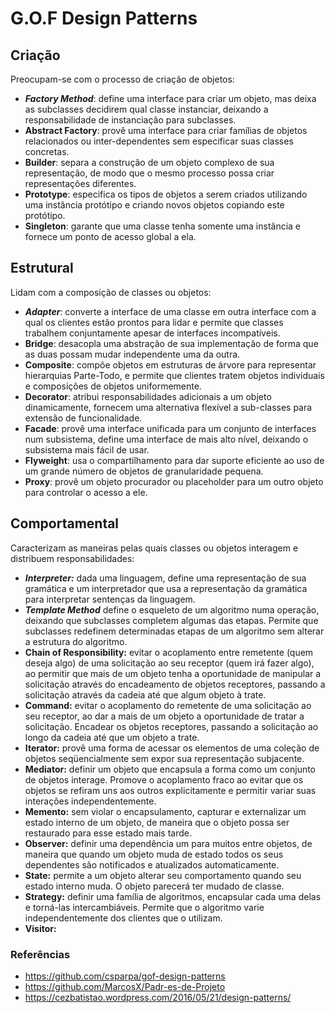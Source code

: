 # G.O.F Design Patterns

## Criação
Preocupam-se com o processo de criação de objetos:
- **_Factory Method_**: define uma interface para criar um objeto, mas deixa as subclasses decidirem qual classe instanciar, 
deixando a responsabilidade de instanciação para subclasses.
- **Abstract Factory**: provê uma interface para criar famílias de objetos relacionados ou inter-dependentes sem especificar 
suas classes concretas.
- **Builder**: separa a construção de um objeto complexo de sua representação, de modo que o mesmo processo possa criar representações diferentes.
- **Prototype**: especifica os tipos de objetos a serem criados utilizando uma instância protótipo e criando novos objetos copiando este protótipo.
- **Singleton**: garante que uma classe tenha somente uma instância e fornece um ponto de acesso global a ela.

## Estrutural
Lidam com a composição de classes ou objetos:
- **_Adapter_**: converte a interface de uma classe em outra interface com a qual os clientes estão prontos para lidar e permite que classes trabalhem 
conjuntamente apesar de interfaces incompatíveis.
- **Bridge**: desacopla uma abstração de sua implementação de forma que as duas possam mudar independente uma da outra.
- **Composite**: compõe objetos em estruturas de árvore para representar hierarquias Parte-Todo, e permite que clientes tratem 
objetos individuais e composições de objetos uniformemente.
- **Decorator**: atribui responsabilidades adicionais a um objeto dinamicamente, fornecem uma alternativa flexível a sub-classes 
para extensão de funcionalidade.
- **Facade**: provê uma interface unificada para um conjunto de interfaces num subsistema, define uma interface de mais alto nível, deixando o subsistema mais fácil de usar.
- **Flyweight**: usa o compartilhamento para dar suporte eficiente ao uso de um grande número de objetos de granularidade pequena.
- **Proxy**: provê um objeto procurador ou placeholder para um outro objeto para controlar o acesso a ele.

## Comportamental
Caracterizam as maneiras pelas quais classes ou objetos interagem e distribuem responsabilidades:
- **_Interpreter:_** dada uma linguagem, define uma representação de sua gramática e um interpretador que usa a representação da gramática para interpretar sentenças da linguagem.
- **_Template Method_** define o esqueleto de um algoritmo numa operação, deixando que subclasses completem algumas das etapas. Permite que subclasses redefinem determinadas etapas de um algoritmo sem alterar a estrutura do algoritmo.
- **Chain of Responsibility:** evitar o acoplamento entre remetente (quem deseja algo) de uma solicitação ao seu receptor (quem irá fazer algo),
ao permitir que mais de um objeto tenha a oportunidade de manipular a solicitação através do encadeamento de objetos receptores, 
passando a solicitação através da cadeia até que algum objeto à trate.
- **Command:** evitar o acoplamento do remetente de uma solicitação ao seu receptor, ao dar a mais de um objeto a oportunidade de tratar a solicitação. 
Encadear os objetos receptores, passando a solicitação ao longo da cadeia até que um objeto a trate.
- **Iterator:** provê uma forma de acessar os elementos de uma coleção de objetos seqüencialmente sem expor sua representação subjacente.
- **Mediator:** definir um objeto que encapsula a forma como um conjunto de objetos interage. Promove o acoplamento fraco ao evitar que os objetos se refiram uns aos outros explicitamente e permitir variar suas interações independentemente.
- **Memento:** sem violar o encapsulamento, capturar e externalizar um estado interno de um objeto, de maneira que o objeto possa ser restaurado para esse estado mais tarde.
- **Observer:** definir uma dependência um para muitos entre objetos, de maneira que quando um objeto muda de estado todos os seus dependentes são notificados e atualizados automaticamente.
- **State:** permite a um objeto alterar seu comportamento quando seu estado interno muda. O objeto parecerá ter mudado de classe.
- **Strategy:** definir uma família de algoritmos, encapsular cada uma delas e torná-las intercambiáveis. Permite que o algoritmo varie independentemente dos clientes que o utilizam.
- **Visitor:**


### Referências
- https://github.com/csparpa/gof-design-patterns
- https://github.com/MarcosX/Padr-es-de-Projeto
- https://cezbatistao.wordpress.com/2016/05/21/design-patterns/
